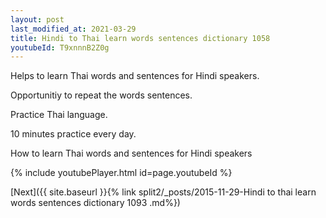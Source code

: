```yaml
---
layout: post
last_modified_at: 2021-03-29
title: Hindi to Thai learn words sentences dictionary 1058 
youtubeId: T9xnnnB2Z0g
---
```

 
 
Helps to learn Thai words and sentences for Hindi speakers.

Opportunitiy to repeat the words sentences. 

Practice Thai language. 
 
10 minutes practice every day. 
 
How to learn Thai words and sentences for Hindi speakers 
 
{% include youtubePlayer.html id=page.youtubeId %}
 
 
[Next]({{ site.baseurl }}{% link  split2/_posts/2015-11-29-Hindi to thai learn words sentences dictionary 1093 .md%})
 
